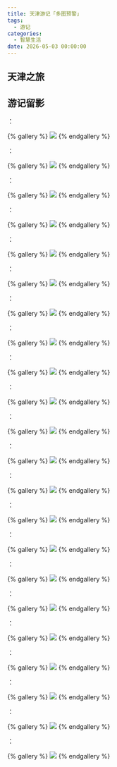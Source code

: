 ```yaml
---
title: 天津游记「多图预警」
tags:
  - 游记
categories:
  - 智慧生活
date: 2026-05-03 00:00:00
---
```


> 

<!-- more -->

## 天津之旅



## 游记留影

：

{% gallery %}
![](https://cdn.dusays.com/2025/04/824-1.jpg)
{% endgallery %}

：

{% gallery %}
![](https://cdn.dusays.com/2025/04/824-1.jpg)
{% endgallery %}

：

{% gallery %}
![](https://cdn.dusays.com/2025/04/824-1.jpg)
{% endgallery %}

：

{% gallery %}
![](https://cdn.dusays.com/2025/04/824-1.jpg)
{% endgallery %}

：

{% gallery %}
![](https://cdn.dusays.com/2025/04/824-1.jpg)
{% endgallery %}

：

{% gallery %}
![](https://cdn.dusays.com/2025/04/824-1.jpg)
{% endgallery %}

：

{% gallery %}
![](https://cdn.dusays.com/2025/04/824-1.jpg)
{% endgallery %}

：

{% gallery %}
![](https://cdn.dusays.com/2025/04/824-1.jpg)
{% endgallery %}

：

{% gallery %}
![](https://cdn.dusays.com/2025/04/824-1.jpg)
{% endgallery %}

：

{% gallery %}
![](https://cdn.dusays.com/2025/04/824-1.jpg)
{% endgallery %}

：

{% gallery %}
![](https://cdn.dusays.com/2025/04/824-1.jpg)
{% endgallery %}

：

{% gallery %}
![](https://cdn.dusays.com/2025/04/824-1.jpg)
{% endgallery %}

：

{% gallery %}
![](https://cdn.dusays.com/2025/04/824-1.jpg)
{% endgallery %}

：

{% gallery %}
![](https://cdn.dusays.com/2025/04/824-1.jpg)
{% endgallery %}

：

{% gallery %}
![](https://cdn.dusays.com/2025/04/824-1.jpg)
{% endgallery %}

：

{% gallery %}
![](https://cdn.dusays.com/2025/04/824-1.jpg)
{% endgallery %}

：

{% gallery %}
![](https://cdn.dusays.com/2025/04/824-1.jpg)
{% endgallery %}

：

{% gallery %}
![](https://cdn.dusays.com/2025/04/824-1.jpg)
{% endgallery %}

：

{% gallery %}
![](https://cdn.dusays.com/2025/04/824-1.jpg)
{% endgallery %}

：

{% gallery %}
![](https://cdn.dusays.com/2025/04/824-1.jpg)
{% endgallery %}

：

{% gallery %}
![](https://cdn.dusays.com/2025/04/824-1.jpg)
{% endgallery %}

：

{% gallery %}
![](https://cdn.dusays.com/2025/04/824-1.jpg)
{% endgallery %}